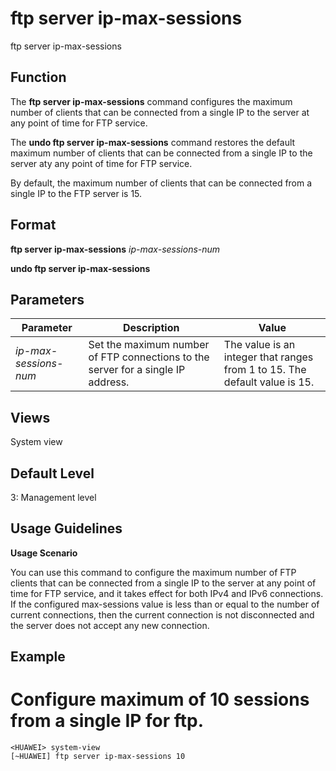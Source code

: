 ftp server ip-max-sessions
==========================

ftp server ip-max-sessions

Function
--------



The **ftp server ip-max-sessions** command configures the maximum number of clients that can be connected from a single IP to the server at any point of time for FTP service.

The **undo ftp server ip-max-sessions** command restores the default maximum number of clients that can be connected from a single IP to the server aty any point of time for FTP service.



By default, the maximum number of clients that can be connected from a single IP to the FTP server is 15.


Format
------

**ftp server ip-max-sessions** *ip-max-sessions-num*

**undo ftp server ip-max-sessions**


Parameters
----------

| Parameter | Description | Value |
| --- | --- | --- |
| *ip-max-sessions-num* | Set the maximum number of FTP connections to the server for a single IP address. | The value is an integer that ranges from 1 to 15. The default value is 15. |



Views
-----

System view


Default Level
-------------

3: Management level


Usage Guidelines
----------------

**Usage Scenario**

You can use this command to configure the maximum number of FTP clients that can be connected from a single IP to the server at any point of time for FTP service, and it takes effect for both IPv4 and IPv6 connections. If the configured max-sessions value is less than or equal to the number of current connections, then the current connection is not disconnected and the server does not accept any new connection.


Example
-------

# Configure maximum of 10 sessions from a single IP for ftp.
```
<HUAWEI> system-view
[~HUAWEI] ftp server ip-max-sessions 10

```